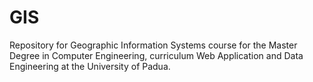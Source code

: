 # GIS
Repository for Geographic Information Systems course for the Master Degree in Computer Engineering, curriculum Web Application and Data Engineering at the University of Padua.
